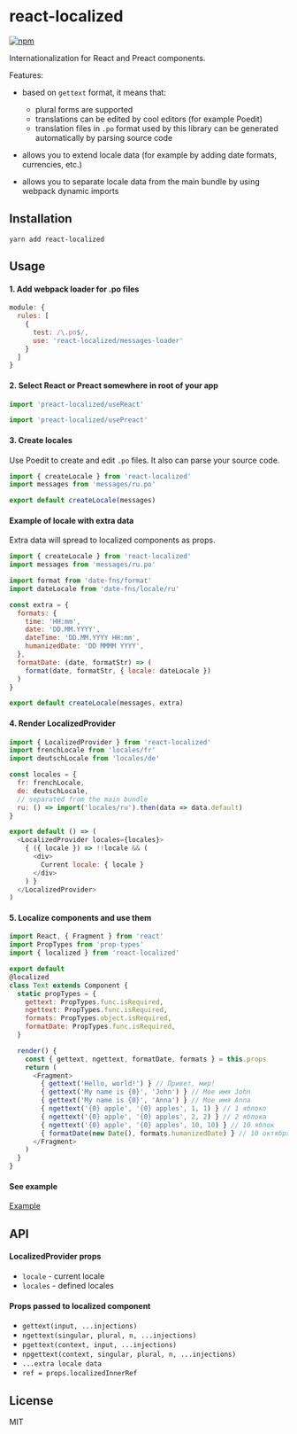 # react-localized

[![npm](https://img.shields.io/npm/v/react-localized.svg)](https://www.npmjs.com/package/react-localized)

Internationalization for React and Preact components.

Features:
- based on `gettext` format, it means that: 
  - plural forms are supported
  - translations can be edited by cool editors (for example Poedit)
  - translation files in `.po` format used by this library can be generated automatically by parsing source code

- allows you to extend locale data (for example by adding date formats, currencies, etc.)
- allows you to separate locale data from the main bundle by using webpack dynamic imports

## Installation

```
yarn add react-localized
```

## Usage

#### 1. Add webpack loader for .po files

```javascript
module: {
  rules: [
    {
      test: /\.po$/,
      use: 'react-localized/messages-loader'
    }
  ]
}
```

#### 2. Select React or Preact somewhere in root of your app

```javascript
import 'preact-localized/useReact'
```

```javascript
import 'preact-localized/usePreact'
```

#### 3. Create locales

Use Poedit to create and edit `.po` files. It also can parse your source code.

```javascript
import { createLocale } from 'react-localized'
import messages from 'messages/ru.po'

export default createLocale(messages)
```
#### Example of locale with extra data

Extra data will spread to localized components as props.

```javascript
import { createLocale } from 'react-localized'
import messages from 'messages/ru.po'

import format from 'date-fns/format'
import dateLocale from 'date-fns/locale/ru'

const extra = {
  formats: {
    time: 'HH:mm',
    date: 'DD.MM.YYYY',
    dateTime: 'DD.MM.YYYY HH:mm',
    humanizedDate: 'DD MMMM YYYY',
  },
  formatDate: (date, formatStr) => (
    format(date, formatStr, { locale: dateLocale })
  )
}

export default createLocale(messages, extra)
```

#### 4. Render LocalizedProvider

```javascript
import { LocalizedProvider } from 'react-localized'
import frenchLocale from 'locales/fr'
import deutschLocale from 'locales/de'

const locales = {
  fr: frenchLocale,
  de: deutschLocale,
  // separated from the main bundle
  ru: () => import('locales/ru').then(data => data.default)
}

export default () => (
  <LocalizedProvider locales={locales}>
    { ({ locale }) => !!locale && (
      <div>
        Current locale: { locale }
      </div>
    ) }
  </LocalizedProvider>
)
```

#### 5. Localize components and use them

```javascript
import React, { Fragment } from 'react'
import PropTypes from 'prop-types'
import { localized } from 'react-localized'

export default
@localized
class Text extends Component {
  static propTypes = {
    gettext: PropTypes.func.isRequired,
    ngettext: PropTypes.func.isRequired,
    formats: PropTypes.object.isRequired,
    formatDate: PropTypes.func.isRequired,
  }

  render() {
    const { gettext, ngettext, formatDate, formats } = this.props
    return (
      <Fragment>
        { gettext('Hello, world!') } // Привет, мир!
        { gettext('My name is {0}', 'John') } // Мое имя John
        { gettext('My name is {0}', 'Anna') } // Мое имя Anna
        { ngettext('{0} apple', '{0} apples', 1, 1) } // 1 яблоко
        { ngettext('{0} apple', '{0} apples', 2, 2) } // 2 яблока
        { ngettext('{0} apple', '{0} apples', 10, 10) } // 10 яблок
        { formatDate(new Date(), formats.humanizedDate) } // 10 октября 2017
      </Fragment>
    )
  }
}
```

#### See example

[Example](https://github.com/fakundo/react-localized/tree/master/examples)

## API

#### LocalizedProvider props

- `locale` - current locale
- `locales` - defined locales

#### Props passed to localized component

- `gettext(input, ...injections)`
- `ngettext(singular, plural, n, ...injections)`
- `pgettext(context, input, ...injections)`
- `npgettext(context, singular, plural, n, ...injections)`
- `...extra locale data`
- `ref = props.localizedInnerRef`

## License

MIT
